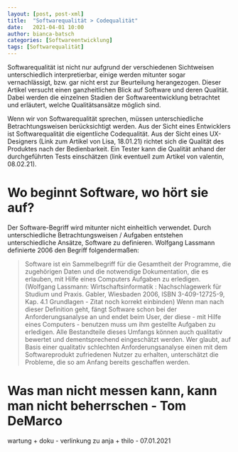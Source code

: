 ```yaml
---
layout: [post, post-xml]              
title:  "Softwarequalität > Codequalität"        
date:   2021-04-01 10:00                    
author: bianca-batsch                   
categories: [Softwareentwicklung]             
tags: [Softwarequalität]
---
```


Softwarequalität ist nicht nur aufgrund der verschiedenen Sichtweisen unterschiedlich interpretierbar, einige werden mitunter sogar vernachlässigt, bzw. gar nicht erst zur Beurteilung herangezogen.
Dieser Artikel versucht einen ganzheitlichen Blick auf Software und deren Qualität.
Dabei werden die einzelnen Stadien der Softwareentwicklung betrachtet und erläutert, welche Qualitätsansätze möglich sind.

Wenn wir von Softwarequalität sprechen, müssen unterschiedliche Betrachtungsweisen berücksichtigt werden.
Aus der Sicht eines Entwicklers ist Softwarequalität die eigentliche Codequalität.
Aus der Sicht eines UX-Designers (Link zum Artikel von Lisa, 18.01.21) richtet sich die Qualität des Produktes nach der Bedienbarkeit.
Ein Tester kann die Qualität anhand der durchgeführten Tests einschätzen (link eventuell zum Artikel von valentin, 08.02.21). 

# Wo beginnt Software, wo hört sie auf?
Der Software-Begriff wird mitunter nicht einheitlich verwendet.
Durch unterschiedliche Betrachtungsweisen / Aufgaben entstehen unterschiedliche Ansätze, Software zu definieren. 
Wolfgang Lassmann definierte 2006 den Begriff folgendermaßen: 
> Software ist ein Sammelbegriff für die Gesamtheit der Programme, die zugehörigen Daten und die notwendige Dokumentation, die es erlauben, mit Hilfe eines Computers Aufgaben zu erledigen.
(Wolfgang Lassmann: Wirtschaftsinformatik : Nachschlagewerk für Studium und Praxis. Gabler, Wiesbaden 2006, ISBN 3-409-12725-9, Kap. 4.1 Grundlagen - Zitat noch korrekt einbinden)
Wenn man nach dieser Definition geht, fängt Software schon bei der Anforderungsanalyse an und endet beim User, der diese - mit Hilfe eines Computers - benutzen muss um ihm gestellte Aufgaben zu erledigen.
Alle Bestandteile dieses Umfangs können auch qualitativ bewertet und dementsprechend eingeschätzt werden.
Wer glaubt, auf Basis einer qualitativ schlechten Anforderungsanalyse einen mit dem Softwareprodukt zufriedenen Nutzer zu erhalten, unterschätzt die Probleme, die so am Anfang bereits geschaffen werden.

# Was man nicht messen kann, kann man nicht beherrschen - Tom DeMarco


wartung + doku - verlinkung zu anja + thilo - 07.01.2021
